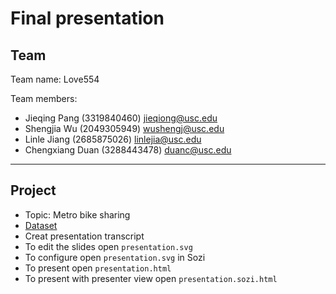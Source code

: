 # Final presentation

## Team

Team name: Love554

Team members:

- Jieqing Pang (3319840460) <jieqiong@usc.edu>
- Shengjia Wu (2049305949) <wushengj@usc.edu>
- Linle Jiang (2685875026) <linlejia@usc.edu>
- Chengxiang Duan (3288443478) <duanc@usc.edu>

---

## Project

- Topic: Metro bike sharing
- [Dataset](https://bikeshare.metro.net/about/data/)
- Creat presentation transcript
- To edit the slides open `presentation.svg`
- To configure open `presentation.svg` in Sozi
- To present open `presentation.html`
- To present with presenter view open `presentation.sozi.html`



